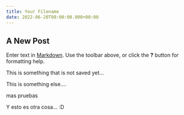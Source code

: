 ```yaml
---
title: Your Filename
date: 2022-06-20T00:00:00.000+00:00
---
```

## A New Post

Enter text in [Markdown](http://daringfireball.net/projects/markdown/). Use the toolbar above, or click the **?** button for formatting help.

This is something that is not saved yet...

This is something else....

mas pruebas

Y esto es otra cosa... :D

